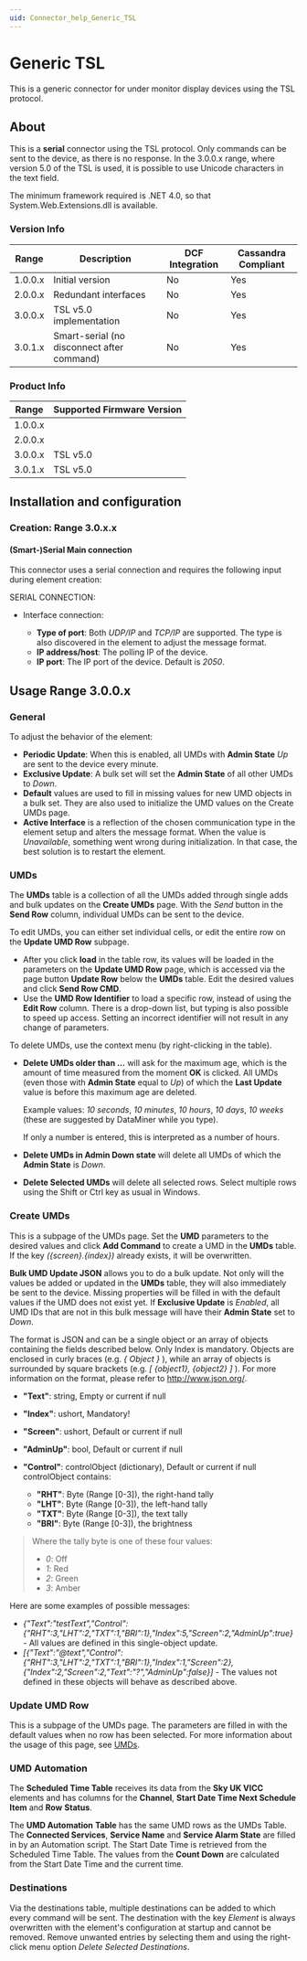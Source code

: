 ```yaml
---
uid: Connector_help_Generic_TSL
---
```


# Generic TSL

This is a generic connector for under monitor display devices using the TSL protocol.

## About

This is a **serial** connector using the TSL protocol. Only commands can be sent to the device, as there is no response. In the 3.0.0.x range, where version 5.0 of the TSL is used, it is possible to use Unicode characters in the text field.

The minimum framework required is .NET 4.0, so that System.Web.Extensions.dll is available.

### Version Info

| Range     | Description                                | DCF Integration     | Cassandra Compliant     |
|------------------|--------------------------------------------|---------------------|-------------------------|
| 1.0.0.x          | Initial version                            | No                  | Yes                     |
| 2.0.0.x          | Redundant interfaces                       | No                  | Yes                     |
| 3.0.0.x          | TSL v5.0 implementation                    | No                  | Yes                     |
| 3.0.1.x          | Smart-serial (no disconnect after command) | No                  | Yes                     |

### Product Info

| Range | Supported Firmware Version |
|------------------|-----------------------------|
| 1.0.0.x          |                             |
| 2.0.0.x          |                             |
| 3.0.0.x          | TSL v5.0                    |
| 3.0.1.x          | TSL v5.0                    |

## Installation and configuration

### Creation: Range 3.0.x.x

#### (Smart-)Serial Main connection

This connector uses a serial connection and requires the following input during element creation:

SERIAL CONNECTION:

- Interface connection:

  - **Type of port**: Both *UDP/IP* and *TCP/IP* are supported. The type is also discovered in the element to adjust the message format.
  - **IP address/host**: The polling IP of the device.
  - **IP port**: The IP port of the device. Default is *2050*.

## Usage Range 3.0.0.x

### General

To adjust the behavior of the element:

- **Periodic Update**: When this is enabled, all UMDs with **Admin State** *Up* are sent to the device every minute.
- **Exclusive Update**: A bulk set will set the **Admin State** of all other UMDs to *Down*.
- **Default** values are used to fill in missing values for new UMD objects in a bulk set. They are also used to initialize the UMD values on the Create UMDs page.
- **Active Interface** is a reflection of the chosen communication type in the element setup and alters the message format. When the value is *Unavailable*, something went wrong during initialization. In that case, the best solution is to restart the element.

### UMDs

The **UMDs** table is a collection of all the UMDs added through single adds and bulk updates on the **Create UMDs** page. With the *Send* button in the **Send Row** column, individual UMDs can be sent to the device.

To edit UMDs, you can either set individual cells, or edit the entire row on the **Update UMD Row** subpage.

- After you click **load** in the table row, its values will be loaded in the parameters on the **Update UMD Row** page, which is accessed via the page button **Update Row** below the **UMDs** table. Edit the desired values and click **Send Row CMD**.
- Use the **UMD Row Identifier** to load a specific row, instead of using the **Edit Row** column. There is a drop-down list, but typing is also possible to speed up access. Setting an incorrect identifier will not result in any change of parameters.

To delete UMDs, use the context menu (by right-clicking in the table).

- **Delete UMDs older than ...** will ask for the maximum age, which is the amount of time measured from the moment **OK** is clicked. All UMDs (even those with **Admin State** equal to *Up*) of which the **Last Update** value is before this maximum age are deleted.

  Example values: *10 seconds*, *10 minutes*, *10 hours*, *10 days*, *10 weeks* (these are suggested by DataMiner while you type).

  If only a number is entered, this is interpreted as a number of hours.

- **Delete UMDs in Admin Down state** will delete all UMDs of which the **Admin State** is *Down*.

- **Delete Selected UMDs** will delete all selected rows. Select multiple rows using the Shift or Ctrl key as usual in Windows.

### Create UMDs

This is a subpage of the UMDs page. Set the **UMD** parameters to the desired values and click **Add Command** to create a UMD in the **UMDs** table. If the key *({screen}.{index})* already exists, it will be overwritten.

**Bulk UMD Update JSON** allows you to do a bulk update. Not only will the values be added or updated in the **UMDs** table, they will also immediately be sent to the device. Missing properties will be filled in with the default values if the UMD does not exist yet. If **Exclusive Update** is *Enabled*, all UMD IDs that are not in this bulk message will have their **Admin State** set to *Down*.

The format is JSON and can be a single object or an array of objects containing the fields described below. Only Index is mandatory. Objects are enclosed in curly braces (e.g. *{ Object }* ), while an array of objects is surrounded by square brackets (e.g. *\[ {object1}, {object2} \]* ). For more information on the format, please refer to <http://www.json.org/>.

- **"Text"**: string, Empty or current if null

- **"Index"**: ushort, Mandatory!

- **"Screen"**: ushort, Default or current if null

- **"AdminUp"**: bool, Default or current if null

- **"Control"**: controlObject (dictionary), Default or current if null
  controlObject contains:

  - **"RHT"**: Byte (Range \[0-3\]), the right-hand tally
  - **"LHT"**: Byte (Range \[0-3\]), the left-hand tally
  - **"TXT"**: Byte (Range \[0-3\]), the text tally
  - **"BRI"**: Byte (Range \[0-3\]), the brightness

> Where the tally byte is one of these four values:
>
> - *0*: Off
> - *1*: Red
> - *2*: Green
> - *3*: Amber

Here are some examples of possible messages:

- *{"Text":"testText","Control":{"RHT":3,"LHT":2,"TXT":1,"BRI":1},"Index":5,"Screen":2,"AdminUp":true} -* All values are defined in this single-object update.
- *\[{"Text":"@text","Control":{"RHT":3,"LHT":2,"TXT":1,"BRI":1},"Index":1,"Screen":2},{"Index":2,"Screen":2,"Text":"?","AdminUp":false}\]* - The values not defined in these objects will behave as described above.

### Update UMD Row

This is a subpage of the UMDs page. The parameters are filled in with the default values when no row has been selected. For more information about the usage of this page, see [UMDs](#umds).

### UMD Automation

The **Scheduled Time Table** receives its data from the **Sky UK VICC** elements and has columns for the **Channel**, **Start Date Time Next Schedule Item** and **Row** **Status**.

The **UMD Automation** **Table** has the same UMD rows as the UMDs Table. The **Connected Services**, **Service Name** and **Service Alarm State** are filled in by an Automation script. The Start Date Time is retrieved from the Scheduled Time Table. The values from the **Count Down** are calculated from the Start Date Time and the current time.

### Destinations

Via the destinations table, multiple destinations can be added to which every command will be sent. The destination with the key *Element* is always overwritten with the element's configuration at startup and cannot be removed. Remove unwanted entries by selecting them and using the right-click menu option *Delete Selected Destinations*.
